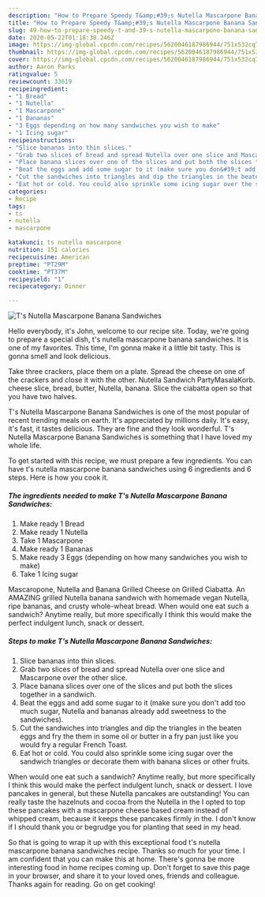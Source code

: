 ```yaml
---
description: "How to Prepare Speedy T&amp;#39;s Nutella Mascarpone Banana Sandwiches"
title: "How to Prepare Speedy T&amp;#39;s Nutella Mascarpone Banana Sandwiches"
slug: 49-how-to-prepare-speedy-t-and-39-s-nutella-mascarpone-banana-sandwiches
date: 2020-05-22T01:18:38.246Z
image: https://img-global.cpcdn.com/recipes/5620046187986944/751x532cq70/ts-nutella-mascarpone-banana-sandwiches-recipe-main-photo.jpg
thumbnail: https://img-global.cpcdn.com/recipes/5620046187986944/751x532cq70/ts-nutella-mascarpone-banana-sandwiches-recipe-main-photo.jpg
cover: https://img-global.cpcdn.com/recipes/5620046187986944/751x532cq70/ts-nutella-mascarpone-banana-sandwiches-recipe-main-photo.jpg
author: Aaron Parks
ratingvalue: 5
reviewcount: 33619
recipeingredient:
- "1 Bread"
- "1 Nutella"
- "1 Mascarpone"
- "1 Bananas"
- "3 Eggs depending on how many sandwiches you wish to make"
- "1 Icing sugar"
recipeinstructions:
- "Slice bananas into thin slices."
- "Grab two slices of bread and spread Nutella over one slice and Mascarpone over the other slice."
- "Place banana slices over one of the slices and put both the slices together in a sandwich."
- "Beat the eggs and add some sugar to it (make sure you don&#39;t add too much sugar, Nutella and bananas already add sweetness to the sandwiches)."
- "Cut the sandwiches into triangles and dip the triangles in the beaten eggs and fry the them in some oil or butter in a fry pan just like you would fry a regular French Toast."
- "Eat hot or cold. You could also sprinkle some icing sugar over the sandwich triangles or decorate them with banana slices or other fruits."
categories:
- Recipe
tags:
- ts
- nutella
- mascarpone

katakunci: ts nutella mascarpone 
nutrition: 151 calories
recipecuisine: American
preptime: "PT29M"
cooktime: "PT37M"
recipeyield: "1"
recipecategory: Dinner

---
```



![T&#39;s Nutella Mascarpone Banana Sandwiches](https://img-global.cpcdn.com/recipes/5620046187986944/751x532cq70/ts-nutella-mascarpone-banana-sandwiches-recipe-main-photo.jpg)

Hello everybody, it's John, welcome to our recipe site. Today, we're going to prepare a special dish, t&#39;s nutella mascarpone banana sandwiches. It is one of my favorites. This time, I'm gonna make it a little bit tasty. This is gonna smell and look delicious.

Take three crackers, place them on a plate. Spread the cheese on one of the crackers and close it with the other. Nutella Sandwich PartyMasalaKorb. cheese slice, bread, butter, Nutella, banana. Slice the ciabatta open so that you have two halves.

T&#39;s Nutella Mascarpone Banana Sandwiches is one of the most popular of recent trending meals on earth. It's appreciated by millions daily. It's easy, it's fast, it tastes delicious. They are fine and they look wonderful. T&#39;s Nutella Mascarpone Banana Sandwiches is something that I have loved my whole life.


To get started with this recipe, we must prepare a few ingredients. You can have t&#39;s nutella mascarpone banana sandwiches using 6 ingredients and 6 steps. Here is how you cook it.

<!--inarticleads1-->

##### The ingredients needed to make T&#39;s Nutella Mascarpone Banana Sandwiches:

1. Make ready 1 Bread
1. Make ready 1 Nutella
1. Take 1 Mascarpone
1. Make ready 1 Bananas
1. Make ready 3 Eggs (depending on how many sandwiches you wish to make)
1. Take 1 Icing sugar


Mascaropone, Nutella and Banana Grilled Cheese on Grilled Ciabatta. An AMAZING grilled Nutella banana sandwich with homemade vegan Nutella, ripe bananas, and crusty whole-wheat bread. When would one eat such a sandwich? Anytime really, but more specifically I think this would make the perfect indulgent lunch, snack or dessert. 

<!--inarticleads2-->

##### Steps to make T&#39;s Nutella Mascarpone Banana Sandwiches:

1. Slice bananas into thin slices.
1. Grab two slices of bread and spread Nutella over one slice and Mascarpone over the other slice.
1. Place banana slices over one of the slices and put both the slices together in a sandwich.
1. Beat the eggs and add some sugar to it (make sure you don&#39;t add too much sugar, Nutella and bananas already add sweetness to the sandwiches).
1. Cut the sandwiches into triangles and dip the triangles in the beaten eggs and fry the them in some oil or butter in a fry pan just like you would fry a regular French Toast.
1. Eat hot or cold. You could also sprinkle some icing sugar over the sandwich triangles or decorate them with banana slices or other fruits.


When would one eat such a sandwich? Anytime really, but more specifically I think this would make the perfect indulgent lunch, snack or dessert. I love pancakes in general, but these Nutella pancakes are outstanding! You can really taste the hazelnuts and cocoa from the Nutella in the I opted to top these pancakes with a mascarpone cheese based cream instead of whipped cream, because it keeps these pancakes firmly in the. I don&#39;t know if I should thank you or begrudge you for planting that seed in my head. 

So that is going to wrap it up with this exceptional food t&#39;s nutella mascarpone banana sandwiches recipe. Thanks so much for your time. I am confident that you can make this at home. There's gonna be more interesting food in home recipes coming up. Don't forget to save this page in your browser, and share it to your loved ones, friends and colleague. Thanks again for reading. Go on get cooking!
